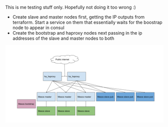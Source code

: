 This is me testing stuff only. Hopefully not doing it too wrong :)

- Create slave and master nodes first, getting the IP outputs from terraform. Start a service on them that essentially waits for the boostrap node to appear in consul
- Create the bootstrap and haproxy nodes next passing in the ip addresses of the slave and master nodes to both


![diagram](diagram.svg)


